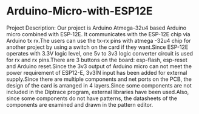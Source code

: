 # Arduino-Micro-with-ESP12E
Project Description:
Our project is Arduino Atmega-32u4 based Arduino micro combined with ESP-12E. It communicates with the ESP-12E chip via Arduino tx rx.The users can use the tx-rx pins with atmega -32u4 chip for another project by using a switch on the card if they want.Since ESP-12E operates with 3.3V logic level, one 5v to 3v3 logic converter circuit is used for rx and rx pins.There are 3 buttons on the board: esp-flash, esp-reset and Arduino reset.Since the 3v3 output of Arduino micro can not meet the power requirement of ESP12-E, 3v3İN input has been added for external supply.Since there are multiple components and net ports on the PCB, the design of the card is arranged in 4 layers.Since some components are not included in the Diptrace program, external libraries have been used.Also, since some components do not have patterns, the datasheets of the components are examined and drawn in the pattern editor.
